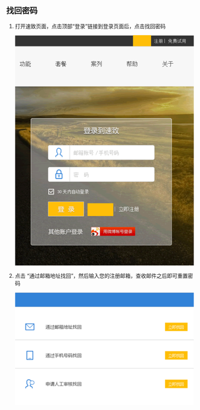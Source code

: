 ## 找回密码

1. 打开速致页面，点击顶部“登录”链接到登录页面后，点击找回密码

    ![](../static/img/user-guide/reset-passwd-0.gif)

2. 点击 “通过邮箱地址找回”，然后输入您的注册邮箱，查收邮件之后即可重置密码

    ![](../static/img/user-guide/reset-passwd-1.gif)
